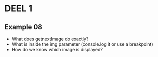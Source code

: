 # DEEL 1
## Example 08
* What does getnextImage do exactly?
* What is inside the img parameter (console.log it or use a breakpoint)
* How do we know which image is displayed?
